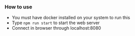 ### How to use

- You must have docker installed on your system to run this
- Type ```npm run start``` to start the web server
- Connect in browser through localhost:8080
